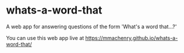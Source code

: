 # whats-a-word-that
A web app for answering questions of the form 'What's a word that...?'

You can use this web app live at https://mmachenry.github.io/whats-a-word-that/
